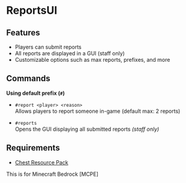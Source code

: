 # ReportsUI

## Features

- Players can submit reports
- All reports are displayed in a GUI (staff only)
- Customizable options such as max reports, prefixes, and more

## Commands

**Using default prefix (`#`)**

- `#report <player> <reason>`  
   Allows players to report someone in-game (default max: 2 reports)

- `#reports`  
   Opens the GUI displaying all submitted reports _(staff only)_

## Requirements

- [Chest Resource Pack](https://github.com/Herobrine643928/Chest-UI/tree/main/RP)

This is for Minecraft Bedrock [MCPE]
